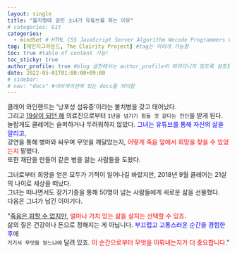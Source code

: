 ```yaml
---
layout: single
title: "불치병에 걸린 소녀가 유튜브를 하는 이유"  
# categories: Git
categories:
  - mindSet # HTML CSS JavaScript Server Algorithm Wecode Programmers CS vsCode
tag: [체인지그라운드, The Clairity Project] #tag는 여러개 가능함  
toc: true #table of content 기능!
toc_sticky: true
author_profile: true #blog 글안에서는 author_profile이 따라다니지 않도록 설정함  
date: 2022-05-01T01:00:00+09:00  
# sidebar:
# nav: "docs" #네비게이션에 있는 docs를 의미함
---
```

클레어 와인랜드는 '낭포성 섬유증'이라는 불치병을 갖고 태어났다.  
그리고 <u>19살이 되던 해</u> 의료진으로부터 `1년을 넘기기 힘들 것 같다는 진단`을 받게 된다.  
놀랍게도 클레어는 슬퍼하거나 두려워하지 않았다. <span style="color:blue">그녀는 유튜브를 통해 자신의 삶을 알리고</span>,  
강연을 통해 병마와 싸우며 무엇을 깨달았는지, <span style="color:red">어떻게 죽음 앞에서 희망을 찾을 수 있었는지</span> 말했다.  
또한 재단을 만들어 같은 병을 앓는 사람들을 도왔다.  

그녀로부터 희망을 얻은 모두가 기적이 일어나길 바랐지만, 2018년 9월 클레어는 21살의 나이로 세상을 떠났다.  
그녀는 떠나면서도 장기기증을 통해 50명이 넘는 사람들에게 새로운 삶을 선물했다.  
다음은 그녀가 남긴 이야기다.  

"<u>죽음은 피할 수 없지만</u>, <span style="color:red">얼마나 가치 있는 삶을 살지는 선택할 수 있죠</span>.  
삶의 질은 건강이나 돈으로 정해지는 게 아닙니다. <span style="color:blue">부끄럽고 고통스러운 순간을 경험한 후</span>에   
`거기서 무엇을 얻느냐에` 달려 있죠. <span style="color:red">이 순간으로부터 무엇을 이뤄내는지가 더 중요합니다</span>."  

<!-- ### 2. Link 넣기

```

유형 1: (설명어를 입력) : [gunhee's coding blog](https://gunhee-jeong.github.io/)
유형 2: (URL 자동연결) : <https://gunhee-jeong.github.io/>
유형 3: (동일 파일 내 '문단으로 이동') : [1. Header로 이동](###-1-header)

```

유형 1: (설명어를 입력) : [gunhee's coding blog](https://gunhee-jeong.github.io/)
유형 2: (URL 자동연결) : <https://gunhee-jeong.github.io/>
유형 3: (동일 파일 내 '문단으로 이동') : [1. Header로 이동](#1-header)
유형 3의 방법

1. 특수문자를 제거
2. 스페이스는 -로 바꾸고
3. 대문자는 소문자로!
   그래서 ### 1. Header -> #1-header

## Link: [google][https://www.google.com/]

### 3. 수평선

```

---

```

---

### 4. 라인 바꾸기

```

스페이스바를 2번 눌러주면 다음칸으로
이동할 수 있어요!

```

---

스페이스바를 2번 눌러주면
다음칸으로 이동할 수 있어요!

### 5. list 만들기

```

1. 1번
2. 2번
3. 3번

- 순서없는 list
  - 순서없는 list
    - 순서없는 list

```

1. 1번
2. 2번
3. 3번

- 순서없는 list
  - 순서없는 list
    - 순서없는 list

---

### 6. font 관련

```

**진하게** -> 볼드
_기울여서_ -> 이탤릭체
~~취소선~~ -> 취소선

<ul>밑줄넣기</ul> -> 밑줄
<span style="color:red">빨간 글씨</span> -> 글자색
이것이 `인라인` 입니다 -> 인라인 코드
```

**진하게** -> 볼드
_기울여서_ -> 이탤릭체
~~취소선~~ -> 취소선
<u>밑줄넣기</u> -> 밑줄
<span style="color:red">빨간 글씨</span>
이것이 `인라인` 입니다 -> 인라인 코드

---

### 7. 인용구문

```
> coding
>
> > JavaScript
> >
> > > 내가 프짱!
```

> coding
>
> > JavaScript
> >
> > > 내가 프짱!

---

### 8. 이미지 삽입

```
유형1: ('사이즈를 조절' -> HTML 태그 사용) : <img src="https://gunhee-jeong.github.io/assets/images/blogLogo.png" width="300" height="200">
유형2: (이미지 삽입 후 -> 링크 걸기)
[![이미지](https://gunhee-jeong.github.io/assets/images/blogLogo/blogLogo.png)](https://gunhee-jeong.github.io/)
```

유형1: ('사이즈를 조절' -> HTML 태그 사용) : <img src="https://gunhee-jeong.github.io/assets/images/blogLogo.png" width="300" height="200">
유형2: (이미지 삽입 후 -> 링크 걸기)
[![이미지](https://gunhee-jeong.github.io/assets/images/blogLogo.png)](https://gunhee-jeong.github.io/)

### 9. 표 만들기

```
||국어|영어|
| :--- | ---: | :--: |
|건희 | 100점 | 100점
|철수 | 100점 | 100점
```

|      |  국어 | 영어  |
| :--- | ----: | :---: |
| 건희 | 100점 | 100점 |
| 철수 | 100점 | 100점 |

> - header를 넣고 싶은 경우 ---을 사용하고 :을 이용하여 정렬에 사용함!

### 10. 토글 만들기

```
<details>
<summary>여기를 누르세요</summary>
<div markdown="1">
숨겨진 내용
</div>
</details>
```

<details>
<summary>여기를 누르세요</summary>
<div markdown="1">
숨겨진 내용
</div>
</details> -->
